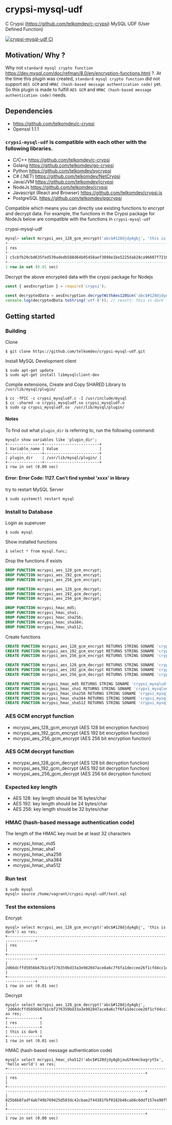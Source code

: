 # crypsi-mysql-udf

C Crypsi (https://github.com/telkomdev/c-crypsi) MySQL UDF (User Defined Function)

[![crypsi-mysql-udf CI](https://github.com/telkomdev/crypsi-mysql-udf/actions/workflows/ci.yml/badge.svg?branch=master)](https://github.com/telkomdev/crypsi-mysql-udf/actions/workflows/ci.yml)

## Motivation/ Why ?
Why not `standard mysql crypto function` https://dev.mysql.com/doc/refman/8.0/en/encryption-functions.html ?. At the time this plugin was created, `standard mysql crypto function` did not support `AES GCM` and `HMAC (hash-based message authentication code)` yet. So this plugin is made to fulfill `AES GCM` and `HMAC (hash-based message authentication code)` needs.

## Dependencies
- https://github.com/telkomdev/c-crypsi
- Openssl 1.1.1

### `crypsi-mysql-udf` is compatible with each other with the following libraries. 
- C/C++ https://github.com/telkomdev/c-crypsi
- Golang https://github.com/telkomdev/go-crypsi
- Python https://github.com/telkomdev/pycrypsi
- C# (.NET) https://github.com/telkomdev/NetCrypsi
- Java/JVM https://github.com/telkomdev/jcrypsi
- NodeJs https://github.com/telkomdev/crypsi
- Javascript (React and Browser) https://github.com/telkomdev/crypsi.js
- PostgreSQL https://github.com/telkomdev/pgcrypsi

Compatible which means you can directly use existing functions to encrypt and decrypt data. For example, the functions in the Crypsi package for NodeJs below are compatible with the functions in `crypsi-mysql-udf`

crypsi-mysql-udf
```sql
mysql> select mcrypsi_aes_128_gcm_encrypt('abc$#128djdyAgbj', 'this is dark') as res;
+----------------------------------------------------------------------------------+
| res                                                                              |
+----------------------------------------------------------------------------------+
| c5cbfb20cbd635fed539adedb588d64b05458aef3898e1be5225dab28ca96607f721601641cd996d |
+----------------------------------------------------------------------------------+
1 row in set (0.01 sec)
```

Decrypt the above encrypted data with the crypsi package for Nodejs
```javascript
const { aesEncryption } = require('crypsi');

const decryptedData = aesEncryption.decryptWithAes128Gcm('abc$#128djdyAgbj', 'c5cbfb20cbd635fed539adedb588d64b05458aef3898e1be5225dab28ca96607f721601641cd996d');
console.log(decryptedData.toString('utf-8')); // result: this is dark
```


## Getting started

### Building

Clone
```shell
$ git clone https://github.com/telkomdev/crypsi-mysql-udf.git
```

Install MySQL Development client
```shell
$ sudo apt-get update
$ sudo apt-get install libmysqlclient-dev
```

Compile extensions, Create and Copy SHARED Library to `/usr/lib/mysql/plugin/`
```shell
$ cc -fPIC -c crypsi_mysqludf.c -I /usr/include/mysql
$ cc -shared -o crypsi_mysqludf.so crypsi_mysqludf.o
$ sudo cp crypsi_mysqludf.so  /usr/lib/mysql/plugin/
```

#### Notes
To find out what `plugin_dir` is referring to, run the following command:
```shell
mysql> show variables like 'plugin_dir';
+---------------+------------------------+
| Variable_name | Value                  |
+---------------+------------------------+
| plugin_dir    | /usr/lib/mysql/plugin/ |
+---------------+------------------------+
1 row in set (0.00 sec)
```

#### Error: Error Code: 1127. Can't find symbol 'xxxx' in library
try to restart MySQL Server
```shell
$ sudo systemctl restart mysql
```

### Install to Database

Login as superuser
```shell
$ sudo mysql
```

Show installed functions
```shell
$ select * from mysql.func;
```

Drop the functions if exists
```sql
DROP FUNCTION mcrypsi_aes_128_gcm_encrypt;
DROP FUNCTION mcrypsi_aes_192_gcm_encrypt;
DROP FUNCTION mcrypsi_aes_256_gcm_encrypt;

DROP FUNCTION mcrypsi_aes_128_gcm_decrypt;
DROP FUNCTION mcrypsi_aes_192_gcm_decrypt;
DROP FUNCTION mcrypsi_aes_256_gcm_decrypt;

DROP FUNCTION mcrypsi_hmac_md5;
DROP FUNCTION mcrypsi_hmac_sha1;
DROP FUNCTION mcrypsi_hmac_sha256;
DROP FUNCTION mcrypsi_hmac_sha384;
DROP FUNCTION mcrypsi_hmac_sha512;
```

Create functions
```sql
CREATE FUNCTION mcrypsi_aes_128_gcm_encrypt RETURNS STRING SONAME 'crypsi_mysqludf.so';
CREATE FUNCTION mcrypsi_aes_192_gcm_encrypt RETURNS STRING SONAME 'crypsi_mysqludf.so';
CREATE FUNCTION mcrypsi_aes_256_gcm_encrypt RETURNS STRING SONAME 'crypsi_mysqludf.so';

CREATE FUNCTION mcrypsi_aes_128_gcm_decrypt RETURNS STRING SONAME 'crypsi_mysqludf.so';
CREATE FUNCTION mcrypsi_aes_192_gcm_decrypt RETURNS STRING SONAME 'crypsi_mysqludf.so';
CREATE FUNCTION mcrypsi_aes_256_gcm_decrypt RETURNS STRING SONAME 'crypsi_mysqludf.so';

CREATE FUNCTION mcrypsi_hmac_md5 RETURNS STRING SONAME 'crypsi_mysqludf.so';
CREATE FUNCTION mcrypsi_hmac_sha1 RETURNS STRING SONAME 'crypsi_mysqludf.so';
CREATE FUNCTION mcrypsi_hmac_sha256 RETURNS STRING SONAME 'crypsi_mysqludf.so';
CREATE FUNCTION mcrypsi_hmac_sha384 RETURNS STRING SONAME 'crypsi_mysqludf.so';
CREATE FUNCTION mcrypsi_hmac_sha512 RETURNS STRING SONAME 'crypsi_mysqludf.so';
```

### AES GCM encrypt function
- mcrypsi_aes_128_gcm_encrypt (AES 128 bit encryption function)
- mcrypsi_aes_192_gcm_encrypt (AES 192 bit encryption function)
- mcrypsi_aes_256_gcm_encrypt (AES 256 bit encryption function)

### AES GCM decrypt function
- mcrypsi_aes_128_gcm_decrypt (AES 128 bit decryption function)
- mcrypsi_aes_192_gcm_decrypt (AES 192 bit decryption function)
- mcrypsi_aes_256_gcm_decrypt (AES 256 bit decryption function)

### Expected key length
- AES 128: key length should be 16 bytes/char
- AES 192: key length should be 24 bytes/char
- AES 256: key length should be 32 bytes/char

### HMAC (hash-based message authentication code)

The length of the HMAC key must be at least 32 characters
- mcrypsi_hmac_md5
- mcrypsi_hmac_sha1
- mcrypsi_hmac_sha256
- mcrypsi_hmac_sha384
- mcrypsi_hmac_sha512

### Run test
```shell
$ sudo mysql
mysql> source /home/vagrant/crypsi-mysql-udf/test.sql
```

### Test the extensions

Encrypt
```shell
mysql> select mcrypsi_aes_128_gcm_encrypt('abc$#128djdyAgbj', 'this is dark') as res;
+----------------------------------------------------------------------------------+
| res                                                                              |
+----------------------------------------------------------------------------------+
| 2d66dcffd5056b67b1cbf276359bd33a3e982047ace8a6c7f6fa1deccee26f1cfd4cc1c8c6d7b15b |
+----------------------------------------------------------------------------------+
1 row in set (0.01 sec)
```

Decrypt
```shell
mysql> select mcrypsi_aes_128_gcm_decrypt('abc$#128djdyAgbj', '2d66dcffd5056b67b1cbf276359bd33a3e982047ace8a6c7f6fa1deccee26f1cfd4cc1c8c6d7b15b') as res;
+--------------+
| res          |
+--------------+
| this is dark |
+--------------+
1 row in set (0.01 sec)
```

HMAC (hash-based message authentication code)
```shell
mysql> select mcrypsi_hmac_sha512('abc$#128djdyAgbjau&YAnmcbagryt5x', 'hello world') as res;
+----------------------------------------------------------------------------------------------------------------------------------+
| res                                                                                                                              |
+----------------------------------------------------------------------------------------------------------------------------------+
| 825b6b87adf4ab749b769425d583dc42cbae2f44381fbf0182b46cab6c6ddf157ea98f58bc735e532d0591e2a99d903811f94ade78159ec678efebc473d088a8 |
+----------------------------------------------------------------------------------------------------------------------------------+
1 row in set (0.00 sec)
```
